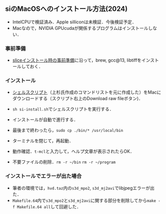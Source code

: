 ## siのMacOSへのインストール方法(2024)

- IntelCPUで検証済み．Apple silliconは未検証．今後検証予定．
- Macなので，NVIDIA GPUcudaが関係するプログラムはインストールしない．

### 事前準備
- [sliceインストール時の事前準備](https://github.com/xrm-bl/slice/blob/main/slice-install-mac.md#%E4%BA%8B%E5%89%8D%E6%BA%96%E5%82%990)に沿って，brew, gcc@13, libtiffをインストールしておく．

### インストール
- [シェルスクリプト](https://github.com/xrm-bl/slice/blob/main/si-install.sh)（上杉氏作成のコマンドリストを元に作成した）をMacにダウンロードする（スクリプト右上のDownload raw fileボタン)．

- `sh si-install.sh`でシェルスクリプトを実行する．

- インストールが自動で進行する．

- 最後まで終わったら，`sudo cp ./bin/* /usr/local/bin`

- ターミナルを閉じて，再起動．

- 動作確認．`t-mcl`と入力して，ヘルプ文章が表示されたらOK．

- 不要ファイルの削除．`rm -r ~/bin` `rm -r ~/program`

### インストールでエラーが出た場合
- 筆者の環境では，`hvd.taz`内の`s3d_mpo2`, `s3d_mj2avi`でlibjpegエラーが出た．
- `Makefile.64`内で`s3d_mpo2`と`s3d_mj2avi`に関する部分を削除してから`make -f Makefile.64 all`して回避した．
